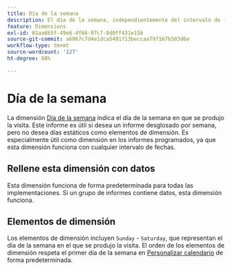 ```yaml
---
title: Día de la semana
description: El día de la semana, independientemente del intervalo de fechas.
feature: Dimensions
exl-id: 01aa6b5f-49e6-4f86-97c7-8d0ff431e15b
source-git-commit: a6967c7d4e1dca5491f13beccaa797167b503d6e
workflow-type: tm+mt
source-wordcount: '127'
ht-degree: 88%

---
```


# Día de la semana

La dimensión [Día de la semana](overview.md) indica el día de la semana en que se produjo la visita. Este informe es útil si desea un informe desglosado por semana, pero no desea días estáticos como elementos de dimensión. Es especialmente útil como dimensión en los informes programados, ya que esta dimensión funciona con cualquier intervalo de fechas.

## Rellene esta dimensión con datos

Esta dimensión funciona de forma predeterminada para todas las implementaciones. Si un grupo de informes contiene datos, esta dimensión funciona.

## Elementos de dimensión

Los elementos de dimensión incluyen `Sunday` - `Saturday`, que representan el día de la semana en el que se produjo la visita. El orden de los elementos de dimensión respeta el primer día de la semana en [Personalizar calendario](/help/admin/tools/manage-rs/edit-settings/general/custom-calendar.md) de forma predeterminada.
